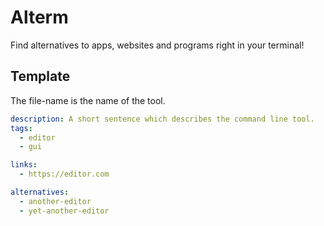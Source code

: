 # Alterm

Find alternatives to apps, websites and programs right in your terminal!


## Template

The file-name is the name of the tool.

```yaml
description: A short sentence which describes the command line tool.
tags:
  - editor
  - gui

links:
  - https://editor.com

alternatives:
  - another-editor
  - yet-another-editor
```
